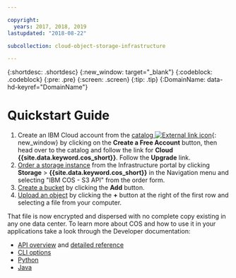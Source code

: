 ```yaml
---

copyright:
  years: 2017, 2018, 2019
lastupdated: "2018-08-22"

subcollection: cloud-object-storage-infrastructure

---
```

{:shortdesc: .shortdesc}
{:new_window: target="_blank"}
{:codeblock: .codeblock}
{:pre: .pre}
{:screen: .screen}
{:tip: .tip}
{:DomainName: data-hd-keyref="DomainName"}


# Quickstart Guide

1.  Create an IBM Cloud account from the [catalog ![External link icon](../../icons/launch-glyph.svg "External link icon")](https://{DomainName}/catalog/infrastructure/cloud_object_storage-infrastructure/){: new_window} by clicking on the **Create a Free Account** button, then head over to the catalog and follow the link for **Cloud {{site.data.keyword.cos_short}}**. Follow the **Upgrade** link.
2.  [Order a storage instance](ordering.html) from the Infrastructure portal by clicking **Storage** > **{{site.data.keyword.cos_short}}** in the Navigation menu and selecting "IBM COS - S3 API" from the order form.
3.  [Create a bucket](storing-retrieving.html) by clicking the **Add** button.
4.  [Upload an object](storing-retrieving.html) by clicking the **+** button at the right of the first row and selecting a file from your computer.

That file is now encrypted and dispersed with no complete copy existing in any one data center. To learn more about COS and how to use it in your applications take a look through the Developer documentation:

* [API overview](about-api.html) and [detailed reference](buckets.html)
* [CLI options](cli.html)
* [Python](python.html)
* [Java](java.html)
